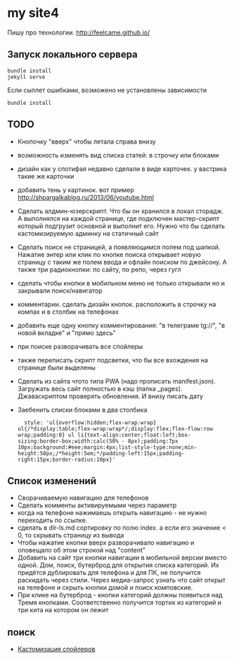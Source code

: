 
# my site4

Пишу про технологии.
http://feelcame.github.io/




## Запуск локального сервера
```
bundle install
jekyll serve
```


Если сыплет ошибками, возможено не установлены зависимости
```
bundle install
```


## TODO

- Кнопочку "вверх" чтобы летала справа внизу  
- возможность изменять вид списка статей: в строчку или блоками 
- дизайн как у спотифая недавно сделали в виде карточек. у вастрика такие же карточки
- добавить тень у картинок. вот пример <http://shpargalkablog.ru/2013/06/youtube.html>
- Сделать алдмин-юзерскрипт. Что бы он хранился в локал сторадж. А выполнялся на каждой странице, где подключен мастер-скрипт который подгрузит основной и выполнит его. Нужно что бы сделать кастомизируемую админку на статичный сайт
- Сделать поиск не страницей, а появляющимся полем под шапкой. Нажатие энтер или клик по кнопке поиска открывает новую страницу с таким же полем ввода и офлайн поиском по джейсону. А также три радиокнопки: по сайту, по репо, через гугл
- сделать чтобы кнопки в мобильном меню не только открывали но и закрывали поиск/навигатор

- комментарии. сделать дизайн кнопок. расположить в строчку на компах и в столбик на телефонах
- добавить еще одну кнопку комментирования: "в телеграме tg://", "в новой вкладке" и "прямо здесь"

- при поиске разворачивать все спойлеры 
- также переписать скрипт подсветки, что бы все вхождения на странице были выделены

- Сделать из сайта чтото типа PWA (надо прописать manifest.json). Загружать весь сайт полностью в кэш (папка \_pages). Джаваскриптом проверять обновления. И внизу писать дату

	
- Заебенить списки блоками в два столбика
  ```
    style: 'ul{overflow:hidden;flex-wrap:wrap} ul{/*display:table;flex-wrap:wrap*/;display:flex;flex-flow:row wrap;padding:0} ul li{text-align:center;float:left;box-sizing:border-box;width:calc(50% - 8px);padding:7px 10px;background:#eee;margin:4px;list-style-type:none;min-height:50px;/*height:5em;*/padding-left:15px;padding-right:15px;border-radius:10px}'
  ```



## Список изменений
- Сворачиваемую навигацию для телефонов  
- Сделать комменты активируемыми через параметр  
- когда на телефоне нажимаешь открыть навигацию - не нужно переходить по ссылке. 
- сделать в dir-ls.md сортировку по полю index. а если его значение < 0, то скрывать страницу из вывода
- Чтобы нажатие кнопки вверх разворачивало навигацию и оповещало об этом строкой над "content"
- Добавить на сайт три кнопки навигации в мобильной версии вместо одной. Дом, поиск, бутерброд для открытия списка категорий. Их придётся дублировать для телефона и для ПК, не получится раскидать через стили. Через медиа-запрос узнать что сайт открыт на телефоне и скрыть кнопки домой и поиск комповские. 
- При клике на бутерброд - кнопки категорий должны появиться над Тремя кнопками. Соответственно получится тортик из категорий и три кита на котором он лежит

## поиск

- [Кастомизация спойлеров](http://shpargalkablog.ru/2013/04/details-html.html)